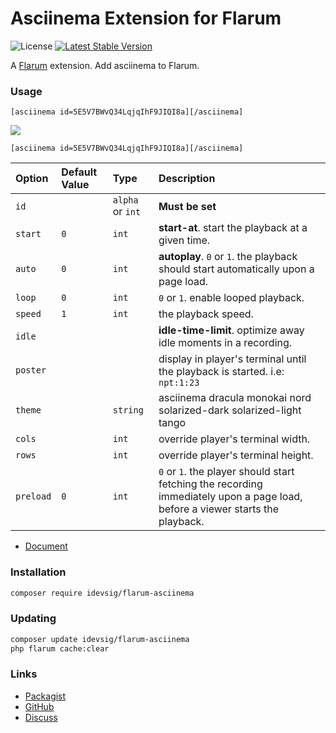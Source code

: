 # Asciinema Extension for Flarum

![License](https://img.shields.io/badge/License-Apache_2.0-blue.svg) [![Latest Stable Version](https://img.shields.io/packagist/v/idevsig/flarum-asciinema.svg)](https://packagist.org/packages/idevsig/flarum-asciinema)

A [Flarum](https://flarum.org/) extension. Add asciinema to Flarum.

### Usage

```bbcode
[asciinema id=5E5V7BWvQ34LqjqIhF9JIQI8a][/asciinema]
```

[![](https://asciinema.org/a/5E5V7BWvQ34LqjqIhF9JIQI8a.svg)](https://asciinema.org/a/5E5V7BWvQ34LqjqIhF9JIQI8a)

```bbcoce
[asciinema id=5E5V7BWvQ34LqjqIhF9JIQI8a][/asciinema]
```

| Option | Default Value | Type | Description |
|:---|:---|:---|:---|
`id` | | `alpha` or `int`| **Must be set**  |
| `start` | `0` | `int` | **start-at**. start the playback at a given time. |
| `auto` | `0` | `int` | **autoplay**. `0` or `1`. the playback should start automatically upon a page load. | 
| `loop` | `0` | `int` | `0` or `1`. enable looped playback. |
| `speed` | `1` | `int` | the playback speed. |
| `idle` | | | **idle-time-limit**. optimize away idle moments in a recording. |
| `poster` | | | display in player's terminal until the playback is started. i.e: `npt:1:23` |
| `theme` | | `string` | asciinema dracula monokai nord solarized-dark solarized-light tango
| `cols` | | `int` | override player's terminal width. |
| `rows` | | `int` | override player's terminal height. |
| `preload` | `0` | `int`| `0` or `1`. the player should start fetching the recording immediately upon a page load, before a viewer starts the playback. |

- [Document](https://docs.asciinema.org/manual/server/embedding/#inline-player)

### Installation

```sh
composer require idevsig/flarum-asciinema
```

### Updating

```sh
composer update idevsig/flarum-asciinema
php flarum cache:clear
```

### Links

- [Packagist](https://packagist.org/packages/idevsig/flarum-asciinema)
- [GitHub](https://github.com/idevsig/flarum-asciinema)
- [Discuss](https://discuss.flarum.org/d/36898)